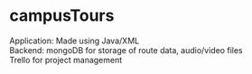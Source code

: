 # campusTours
Application: Made using Java/XML  
Backend: mongoDB for storage of route data, audio/video files  
Trello for project management  